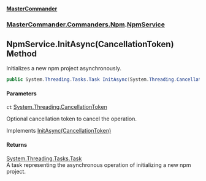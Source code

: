 #### [MasterCommander](MasterCommander.md 'MasterCommander')
### [MasterCommander.Commanders.Npm](MasterCommander.md#MasterCommander.Commanders.Npm 'MasterCommander.Commanders.Npm').[NpmService](NpmService.md 'MasterCommander.Commanders.Npm.NpmService')

## NpmService.InitAsync(CancellationToken) Method

Initializes a new npm project asynchronously.

```csharp
public System.Threading.Tasks.Task InitAsync(System.Threading.CancellationToken ct=default(System.Threading.CancellationToken));
```
#### Parameters

<a name='MasterCommander.Commanders.Npm.NpmService.InitAsync(System.Threading.CancellationToken).ct'></a>

`ct` [System.Threading.CancellationToken](https://docs.microsoft.com/en-us/dotnet/api/System.Threading.CancellationToken 'System.Threading.CancellationToken')

Optional cancellation token to cancel the operation.

Implements [InitAsync(CancellationToken)](INpmService.InitAsync(CancellationToken).md 'MasterCommander.Commanders.Npm.INpmService.InitAsync(System.Threading.CancellationToken)')

#### Returns
[System.Threading.Tasks.Task](https://docs.microsoft.com/en-us/dotnet/api/System.Threading.Tasks.Task 'System.Threading.Tasks.Task')  
A task representing the asynchronous operation of initializing a new npm project.